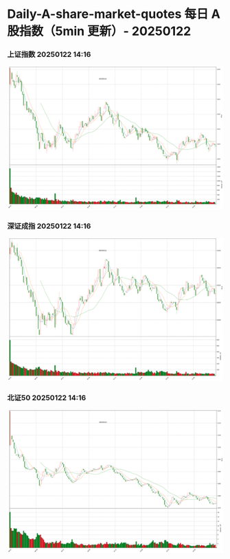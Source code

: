 
# Daily-A-share-market-quotes 每日 A 股指数（5min 更新）- 20250122

### 上证指数 20250122 14:16
![](./fig/2025/1/20250122-sh000001.png)

### 深证成指 20250122 14:16
![](./fig/2025/1/20250122-sz399001.png)

### 北证50 20250122 14:16
![](./fig/2025/1/20250122-bj899050.png)
